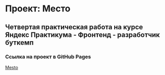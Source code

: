 # Проект: Место

## Четвертая практическая работа на курсе Яндекс Практикума - Фронтенд - разработчик буткемп

### Ссылка на проект в GitHub Pages

[Mesto](https://elzasharapova24.github.io/MestoTravel/ "Mesto")
